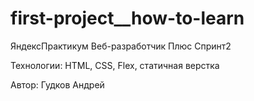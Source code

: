 # first-project\_\_how-to-learn

ЯндексПрактикум
Веб-разработчик Плюс
Спринт2

Технологии: HTML, CSS, Flex, статичная верстка

Автор: Гудков Андрей

